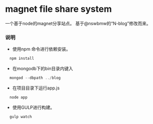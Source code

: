 magnet file share system
======

一个基于node的magnet分享站点。 
基于@nswbmw的“N-blog”修改而来。




### 说明

- 使用npm 命令进行依赖安装。
	
```javascript
  npm install
```
- 在mongodb下的bin目录内键入
	
```javascript
  mongod --dbpath ../blog
```
- 在项目目录下运行app.js
	
```javascript
  node app
```
- 使用GULP进行构建。
	
```javascript
  gulp watch
```